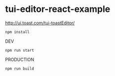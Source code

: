 # tui-editor-react-example
http://ui.toast.com/tui-toastEditor/

```
npm install
```

DEV
```
npm run start
```

PRODUCTION
```
npm run build
```

